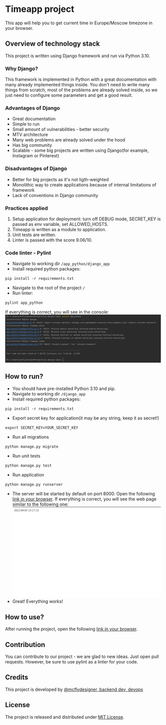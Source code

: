 # Timeapp project

This app will help you to get current time in Europe/Moscow timezone in your browser.

## Overview of technology stack
This project is written using Django framework and run via Python 3.10.

### Why Django?
This framework is implemented in Python with a great documentation with many already implemented things inside. 
You don't need to write many things from scratch, most of the problems are already solved inside, so we just need
to configure some parameters and get a good result.

### Advantages of Django
* Great documentation
* Simple to run
* Small amount of vulnerabilities - better security
* MTV architecture
* Many web problems are already solved under the hood
* Has big community 
* Scalable - some big projects are written using Django(for example, Instagram or Pinterest)

### Disadvantages of Django
* Better for big projects as it's not ligth-weighted
* Monolithic way to create applications because of internal limitations of framework
* Lack of conventions in Django community

### Practices applied
1. Setup application for deployment: turn off DEBUG mode, SECRET_KEY is passed as env variable, set ALLOWED_HOSTS. 
2. Timeapp is written as a module to application.
3. Unit tests are written.
4. Linter is passed with the score 9.06/10.

### Code linter - Pylint
* Navigate to working dir ```/app_python/django_app```
* Install required python packages:
```shell
pip install -r requirements.txt
```
* Navigate to the root of the project ```/```
* Run linter:
```shell
pylint app_python
```
If everything is correct, you will see in the console:
![img.png](images/docs/code-linter.png)

## How to run?
* You should have pre-installed Python 3.10 and pip.
* Navigate to working dir ```/django_app```
* Install required python packages:
```shell
pip install -r requirements.txt
```
* Export secret key for application(it may be any string, keep it as secret!)
```shell
export SECRET_KEY=YOUR_SECRET_KEY
```
* Run all migrations
```shell
python manage.py migrate
```
* Run unit tests
```shell
python manage.py test
```
* Run application
```shell
python manage.py runserver
```
* The server will be started by default on port 8000. Open the following [link in your browser](http://localhost:8000/time/now).
If everything is correct, you will see the web page similar to the following one:
![img.png](images/docs/web-page-time.png)
* Great! Everything works!

## How to use?
After running the project, open the following [link in your browser](http://localhost:8000/time/now).

## Contribution
You can contribute to our project - we are glad to new ideas. Just open pull requests. However, be sure to use pylint as a linter for your code.

## Credits
This project is developed by [@mcflydesigner, backend dev, devops](https://github.com/mcflydesigner) 

## License
The project is released and distributed under [MIT License](https://en.wikipedia.org/wiki/MIT_License).